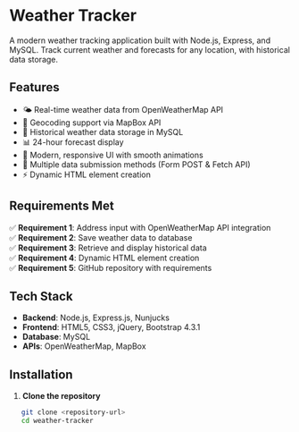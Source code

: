 # Weather Tracker

A modern weather tracking application built with Node.js, Express, and MySQL. Track current weather and forecasts for any location, with historical data storage.

## Features

- 🌤️ Real-time weather data from OpenWeatherMap API
- 📍 Geocoding support via MapBox API  
- 💾 Historical weather data storage in MySQL
- 📊 24-hour forecast display
- 🎨 Modern, responsive UI with smooth animations
- 🔄 Multiple data submission methods (Form POST & Fetch API)
- ⚡ Dynamic HTML element creation

## Requirements Met

✅ **Requirement 1**: Address input with OpenWeatherMap API integration  
✅ **Requirement 2**: Save weather data to database  
✅ **Requirement 3**: Retrieve and display historical data  
✅ **Requirement 4**: Dynamic HTML element creation  
✅ **Requirement 5**: GitHub repository with requirements  

## Tech Stack

- **Backend**: Node.js, Express.js, Nunjucks
- **Frontend**: HTML5, CSS3, jQuery, Bootstrap 4.3.1
- **Database**: MySQL
- **APIs**: OpenWeatherMap, MapBox

## Installation

1. **Clone the repository**
```bash
   git clone <repository-url>
   cd weather-tracker
